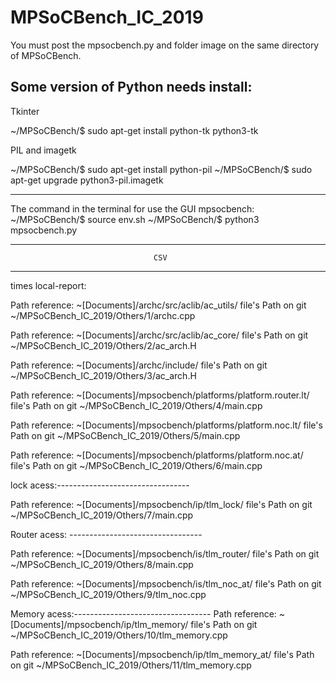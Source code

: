 # MPSoCBench_IC_2019

You must post the mpsocbench.py and folder image on the same directory of MPSoCBench.

Some version of Python needs install:
-----------------------------------------------------------------------------
Tkinter

~/MPSoCBench/$ sudo apt-get install python-tk python3-tk

PIL and imagetk 

~/MPSoCBench/$ sudo apt-get install python-pil
~/MPSoCBench/$ sudo apt-get upgrade python3-pil.imagetk

-----------------------------------------------------------------------------

The command in the terminal for use the GUI mpsocbench:
~/MPSoCBench/$ source env.sh
~/MPSoCBench/$ python3 mpsocbench.py


-----------------------------------------------------------------------------
									CSV
-----------------------------------------------------------------------------


times local-report:

Path reference:
~[Documents]/archc/src/aclib/ac_utils/
file's Path on git
~/MPSoCBench_IC_2019/Others/1/archc.cpp 


Path reference:
~[Documents]/archc/src/aclib/ac_core/
file's Path on git
~/MPSoCBench_IC_2019/Others/2/ac_arch.H


Path reference:
~[Documents]/archc/include/
file's Path on git
~/MPSoCBench_IC_2019/Others/3/ac_arch.H

Path reference:
~[Documents]/mpsocbench/platforms/platform.router.lt/
file's Path on git
~/MPSoCBench_IC_2019/Others/4/main.cpp

Path reference:
~[Documents]/mpsocbench/platforms/platform.noc.lt/
file's Path on git
~/MPSoCBench_IC_2019/Others/5/main.cpp

Path reference:
~[Documents]/mpsocbench/platforms/platform.noc.at/
file's Path on git
~/MPSoCBench_IC_2019/Others/6/main.cpp


lock acess:---------------------------------

Path reference:
~[Documents]/mpsocbench/ip/tlm_lock/
file's Path on git
~/MPSoCBench_IC_2019/Others/7/main.cpp


Router acess: ---------------------------------

Path reference:
~[Documents]/mpsocbench/is/tlm_router/
file's Path on git
~/MPSoCBench_IC_2019/Others/8/main.cpp

Path reference:
~[Documents]/mpsocbench/is/tlm_noc_at/
file's Path on git
~/MPSoCBench_IC_2019/Others/9/tlm_noc.cpp


Memory acess:----------------------------------
Path reference:
~[Documents]/mpsocbench/ip/tlm_memory/
file's Path on git
~/MPSoCBench_IC_2019/Others/10/tlm_memory.cpp

Path reference:
~[Documents]/mpsocbench/ip/tlm_memory_at/
file's Path on git
~/MPSoCBench_IC_2019/Others/11/tlm_memory.cpp

 

